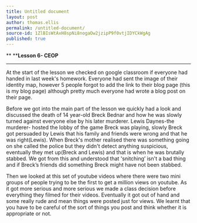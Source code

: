 ```yaml
---
title: Untitled document
layout: post
author: thomas.ellis
permalink: /untitled-document/
source-id: 1ZlBIsWtAxH8spNi8nogaOw2jzipP9f0vtjIDYCkWgAg
published: true
---
```

**                           ****Lesson 6- CEOP**

**    **

At the start of the lesson we checked on google classroom if everyone had handed in last week's homework. Everyone had sent the image of their identity map, however 5 people forgot to add the link to their blog page (this is my blog page) although pretty much everyone had wrote a blog post on their page.

Before we got into the main part of the lesson we quickly had a look and discussed the death of 14 year-old Breck Bednar and how he was slowly turned against everyone else by his later murderer. Lewis Daynes-the murderer- hosted the lobby of the game Breck was playing, slowly Breck got persuaded by Lewis that his family and friends were wrong and that he was right(Lewis). When Breck's mother realised there was something going on she called the police but they didn't detect anything suspicious, eventually they met up(Breck and Lewis) and that is when he was brutally stabbed. We got from this and understood that 'snitching’ isn't a bad thing and if Breck’s friends did something Breck might have not been stabbed.

Then we looked at this set of youtube videos where there were two mini groups of people trying to be the first to get a million views on youtube. As it got more serious and more serious we made a class decision before everything they filmed for their videos. Eventually it got out of hand and some really rude and mean things were posted just for views. We learnt that you have to be careful of the sort of things you post and think whether it is appropriate or not.

